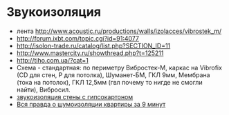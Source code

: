 # Звукоизоляция

* лента http://www.acoustic.ru/productions/walls/izolacces/vibrostek_m/
* http://forum.ixbt.com/topic.cgi?id=91:4077
* http://isolon-trade.ru/catalog/list.php?SECTION_ID=11
* http://www.mastercity.ru/showthread.php?t=125211
* http://tiho.com.ua/?cat=1
* Схема - стандартная: по периметру Вибростек-М, каркас на Vibrofix (CD для стен, P для потолка), Шуманет-БМ, ГКЛ 9мм, Мембрана (тока на потолок), ГКЛ 12,5мм (гвл почему то нигде не смогли найти), Вибросил.
* [звукоизоляция стены с гипсокартоном](https://www.youtube.com/watch?v=Wb63esnKOx4)
* [Вся правда о шумоизоляции квартиры за 9 минут](https://www.youtube.com/watch?v=KTeVt4vReRQ)
